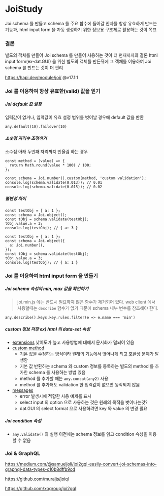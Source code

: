 # JoiStudy
Joi schema 를 만들고 schema 를 주요 함수에 들어갈 인자를 항상 유효하게 만드는 기능과,
html input form 을 자동 생성하기 위한 정보용 구조체로 활용하는 것이 목표

### 결론
별도의 객체를 만들어 Joi schema 를 만들어 사용하는 것이 더 
현재까지의 결론 html input form(ex-dat.GUI) 을 위한 별도의 객체를 만든뒤에 그 객체를 이용하여 Joi schema 를 만드는 것이 더 편리

https://hapi.dev/module/joi/ @v17.1.1

### Joi 를 이용하여 항상 유효한(valid) 값을 얻기
##### Joi default 값 설정
입력값이 없거나, 입력값이 유효 설정 범위를 벗어날 경우에 default 값을 반환
```JS
any.default(10).failover(10)
```

##### 소숫점 자리수 조정하기
소수점 아래 두번째 자리까지 반올림 하는 경우
```JS
const method = (value) => {
  return Math.round(value * 100) / 100;
};

const schema = Joi.number().custom(method, 'custom validation');
console.log(schema.validate(0.013)); // 0.01
console.log(schema.validate(0.015)); // 0.02
```

##### 불변성 차이
```JS
const testObj = { a: 1 };
const schema = Joi.object();
const tObj = schema.validate(testObj);
tObj.value.a = 3;
console.log(testObj); // { a: 3 }

const testObj = { a: 1 };
const schema = Joi.object({
  a: Joi.number(),
});
const tObj = schema.validate(testObj);
tObj.value.a = 3;
console.log(testObj); // { a: 1 }
```

### Joi 를 이용하여 html input form 을 만들기

##### Joi schema 속성의 min, max 값을 확인하기
> joi.min.js 에는 반드시 필요하지 않은 함수가 제거되어 있다.
> web client 에서 사용할때는 `describe` 함수가 없기 때문에 schema 내부 변수를 참조해야 한다.
```JS
any.describe().keys.key.rules.filter(e => e.name === 'min')
```

##### custom 정보 저장 ex) html 의 data-set 속성
* [extensions](https://hapi.dev/module/joi/api/?v=17.1.1#extensions) 낮이도가 높고 사용방법에 대해서 문서화가 덜되어 있음
* [custom method](https://hapi.dev/module/joi/api/?v=17.1.1#anycustommethod-description)
  * 기본 값을 수정하는 방식이라 원래의 기능에서 벗어나게 되고 호환성 문제가 발생함
  * 기본 값 반환하는 schema 와 custom 정보를 등록하는 별도의 method 를 추가한 schema 를 사용하는 방법 있음
  * method 를 추가할 때는 `any.concat(any2)` 사용
  * method 를 추가해도 validation 한 입력값이 없으면 동작되지 않음
* [messages](https://hapi.dev/module/joi/api/?v=17.1.1#anymessagesmessages)
  * error 발생시에 적합한 사용 예제를 표시
  * select input 의 option 으로 사용하는 것은 원래의 목적을 벗어나는것?
  * dat.GUI 의 select format 으로 사용하려면 key 와 value 의 변경 필요

##### Joi condition 속성
* `any.validate()` 의 실행 이전에는 schema 정보를 읽고 condition 속성을 이용할 수 없음

### Joi & GraphQL
https://medium.com/@samueljoli/joi2gql-easily-convert-joi-schemas-into-graphql-data-types-c10b8dffb9cd

https://github.com/muraljs/joiql

https://github.com/xogroup/joi2gql
